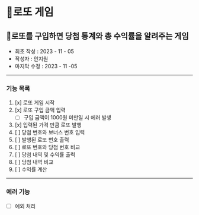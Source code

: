🎱로또 게임
=======
🎱로또를 구입하면 당첨 통계와 총 수익률을 알려주는 게임
-------------
* 최초 작성 : 2023 - 11 - 05
* 작성자 : 안지원
* 마지막 수정 : 2023 - 11 -05
--------------
### 기능 목록
1. [x] 로또 게임 시작
2. [x] 로또 구입 금액 입력
   * [ ] 구입 금액이 1000원 미만일 시 에러 발생
3. [x] 입력된 가격 만큼 로또 발행
4. [ ] 당첨 번호와 보너스 번호 입력
5. [ ] 발행된 로또 번호 출력
6. [ ] 로또 번호와 당첨 번호 비교
7. [ ] 당첨 내역 및 수익률 출력
8. [ ] 당첨 내역 비교
9. [ ] 수익률 계산

-----
### 에러 기능
- [ ] 예외 처리